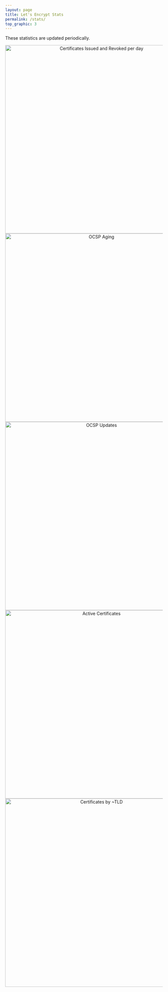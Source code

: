 ```yaml
---
layout: page
title: Let's Encrypt Stats
permalink: /stats/
top_graphic: 3
---
```


These statistics are updated periodically.

<div class="figure">
  <a href="https://plot.ly/~letsencrypt/9/" target="_blank" title="Certificates Issued and Revoked per day" style="display: block; text-align: center;"><img src="https://plot.ly/~letsencrypt/9.png" alt="Certificates Issued and Revoked per day" style="max-width: 100%;width: 600px;"  width="600" onerror="this.onerror=null;this.src='https://plot.ly/404.png';" /></a>
  <script data-plotly="letsencrypt:9"  src="https://plot.ly/embed.js" async></script>
</div>

<div class="figure">
  <a href="https://plot.ly/~letsencrypt/29/" target="_blank" title="OCSP Aging" style="display: block; text-align: center;"><img src="https://plot.ly/~letsencrypt/29.png" alt="OCSP Aging" style="max-width: 100%;width: 600px;"  width="600" onerror="this.onerror=null;this.src='https://plot.ly/404.png';" /></a>
  <script data-plotly="letsencrypt:29"  src="https://plot.ly/embed.js" async></script>
</div>

<div class="figure">
  <a href="https://plot.ly/~letsencrypt/13/" target="_blank" title="OCSP Updates" style="display: block; text-align: center;"><img src="https://plot.ly/~letsencrypt/13.png" alt="OCSP Updates" style="max-width: 100%;width: 600px;"  width="600" onerror="this.onerror=null;this.src='https://plot.ly/404.png';" /></a>
  <script data-plotly="letsencrypt:13"  src="https://plot.ly/embed.js" async></script>
</div>

<div class="figure">
  <a href="https://plot.ly/~letsencrypt/7/" target="_blank" title="Active Certificates" style="display: block; text-align: center;"><img src="https://plot.ly/~letsencrypt/7.png" alt="Active Certificates" style="max-width: 100%;width: 600px;"  width="600" onerror="this.onerror=null;this.src='https://plot.ly/404.png';" /></a>
  <script data-plotly="letsencrypt:7"  src="https://plot.ly/embed.js" async></script>
</div>

<div class="figure">
  <a href="https://plot.ly/~letsencrypt/20/" target="_blank" title="Certificates by ~TLD" style="display: block; text-align: center;"><img src="https://plot.ly/~letsencrypt/20.png" alt="Certificates by ~TLD" style="max-width: 100%;width: 600px;"  width="600" onerror="this.onerror=null;this.src='https://plot.ly/404.png';" /></a>
  <script data-plotly="letsencrypt:20"  src="https://plot.ly/embed.js" async></script>
</div>

